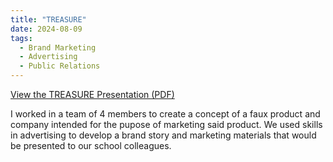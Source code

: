 ```yaml
---
title: "TREASURE"
date: 2024-08-09
tags:
  - Brand Marketing
  - Advertising
  - Public Relations
---
```


[View the TREASURE Presentation (PDF)](https://vancityvalle.github.io/uploads/TREASURE.pdf)

  I worked in a team of 4 members to create a concept of a faux product and company intended for the pupose of marketing said product. We used skills in advertising to develop a brand story and marketing materials that would be presented to our school colleagues. 